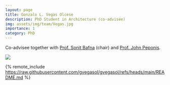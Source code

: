 ```yaml
---
layout: page
title: Gonzalo L. Vegas Olcese
description: PhD Student in Architecture (co-advisee)
img: assets/img/team/Vegas.jpg
importance: 1
category: PhD
---
```


Co-advisee together with [Prof. Sonit Bafna](https://arch.gatech.edu/people/sonit-bafna) (chair) and [Prof. John Peponis](https://arch.gatech.edu/people/john-peponis).

<div class="profile float-right"> 
<img src="/assets/img/team/Vegas.jpg" class="img-fluid z-depth-1 rounded"/>
</div>

{% remote_include https://raw.githubusercontent.com/gvegasol/gvegasol/refs/heads/main/README.md %}
